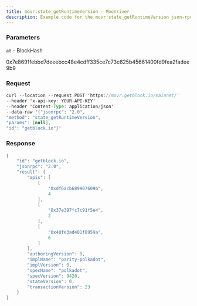 ```yaml
---
title: movr:state_getRuntimeVersion - Moonriver
description: Example code for the movr:state_getRuntimeVersion json-rpc method. Сomplete guide on how to use movr:state_getRuntimeVersion json-rpc in GetBlock.io Web3 documentation.
---
```


### Parameters


`at` - BlockHash

0x7e8691febbd7deeebcc48e4cdff335ce7c73c825b45661400fd9fea2fadee9b9

### Request

``` java
curl --location --request POST 'https://movr.getblock.io/mainnet/' 
--header 'x-api-key: YOUR-API-KEY' 
--header 'Content-Type: application/json' 
--data-raw '{"jsonrpc": "2.0",
"method": "state_getRuntimeVersion",
"params": [null],
"id": "getblock.io"}'
```

###  Response

``` java
{
    "id": "getblock.io",
    "jsonrpc": "2.0",
    "result": {
        "apis": [
            [
                "0xdf6acb689907609b",
                4
            ],
            [
                "0x37e397fc7c91f5e4",
                2
            ],
            [
                "0x40fe3ad401f8959a",
                6
            ]
        ],
        "authoringVersion": 0,
        "implName": "parity-polkadot",
        "implVersion": 0,
        "specName": "polkadot",
        "specVersion": 9420,
        "stateVersion": 0,
        "transactionVersion": 23
    }
}
```

